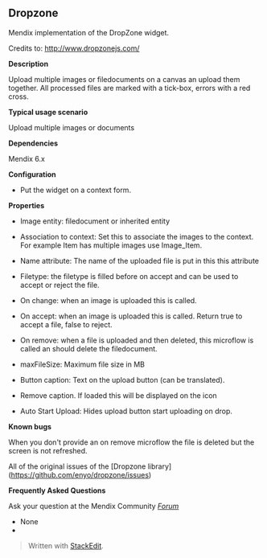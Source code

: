 **Dropzone**
--------------

Mendix implementation of the DropZone widget.

Credits to: http://www.dropzonejs.com/
 
**Description**

 Upload multiple images or filedocuments on a canvas an upload them together. All processed files are marked with a tick-box, errors with a red cross.

**Typical usage scenario**

 Upload multiple images or documents

**Dependencies**

 Mendix 6.x

**Configuration**

 -   Put the widget on a context form.

**Properties**
 
-   Image entity: filedocument or inherited entity

-   Association to context: Set this to associate the images to the context. For example Item has multiple images use Image\_Item.

-   Name attribute: The name of the uploaded file is put in this this attribute

-   Filetype: the filetype is filled before on accept and can be used to accept or reject the file.

-   On change: when an image is uploaded this is called.

-   On accept: when an image is uploaded this is called. Return true to accept a file, false to reject.

-   On remove: when a file is uploaded and then deleted, this microflow is called an should delete the filedocument.

-   maxFileSize: Maximum file size in MB

-   Button caption: Text on the upload button (can be translated).

-   Remove caption. If loaded this will be displayed on the icon

-   Auto Start Upload: Hides upload button start uploading on drop.


**Known bugs**

 When you don't provide an on remove microflow the file is deleted but the screen is not refreshed.

 All of the original issues of the [Dropzone library] (https://github.com/enyo/dropzone/issues)
 

**Frequently Asked Questions**

 

Ask your question at the Mendix Community [*Forum*](https://mxforum.mendix.com/)

 

-   None
-   
> Written with [StackEdit](https://stackedit.io/).